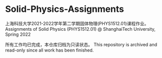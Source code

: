 # Solid-Physics-Assignments
上海科技大学2021-2022学年第二学期固体物理(PHYS1512.01)课程作业。 Assignments of Solid Physics (PHYS1512.01) @ ShanghaiTech University, Spring 2022

所有工作均已完成，本仓库归档为只读状态。 This repository is archived and read-only since all work has been finished.
